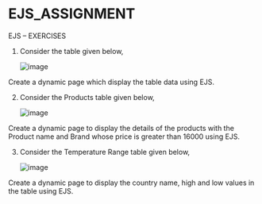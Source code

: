 # EJS_ASSIGNMENT

EJS – EXERCISES

1.	Consider the table given below,


	![image](https://user-images.githubusercontent.com/74828702/113177700-6e066180-926b-11eb-8126-2c232d3c92bf.png)

  
Create a dynamic page which display the table data using EJS.

2.	Consider the Products table given below,


      ![image](https://user-images.githubusercontent.com/74828702/113177798-8a0a0300-926b-11eb-85eb-56ca5bce2cde.png)

 
Create a dynamic page to display the details of the products with the Product name and Brand whose price is greater than 16000 using EJS. 

3.	Consider the Temperature Range table given below,


     ![image](https://user-images.githubusercontent.com/74828702/113178155-ebca6d00-926b-11eb-92cf-44509142ab1d.png)


 
Create a dynamic page to display the country name, high and low values in the table using EJS.




